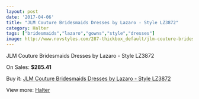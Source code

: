 ```yaml
---
layout: post
date: '2017-04-06'
title: "JLM Couture Bridesmaids Dresses by Lazaro - Style LZ3872"
category: Halter
tags: ["bridesmaids","lazaro","gowns","style","dresses"]
image: http://www.novstyles.com/287-thickbox_default/jlm-couture-bridesmaids-dresses-by-lazaro-style-lz3872.jpg
---
```

JLM Couture Bridesmaids Dresses by Lazaro - Style LZ3872

On Sales: **$285.41**
<a href="https://www.novstyles.com/en/halter/159-jlm-couture-bridesmaids-dresses-by-lazaro-style-lz3872.html"><amp-img layout="responsive" width="600" height="600" src="//www.novstyles.com/287-thickbox_default/jlm-couture-bridesmaids-dresses-by-lazaro-style-lz3872.jpg" alt="JLM Couture Bridesmaids Dresses by Lazaro - Style LZ3872 0" /></a>
<a href="https://www.novstyles.com/en/halter/159-jlm-couture-bridesmaids-dresses-by-lazaro-style-lz3872.html"><amp-img layout="responsive" width="600" height="600" src="//www.novstyles.com/288-thickbox_default/jlm-couture-bridesmaids-dresses-by-lazaro-style-lz3872.jpg" alt="JLM Couture Bridesmaids Dresses by Lazaro - Style LZ3872 1" /></a>

Buy it: [JLM Couture Bridesmaids Dresses by Lazaro - Style LZ3872](https://www.novstyles.com/en/halter/159-jlm-couture-bridesmaids-dresses-by-lazaro-style-lz3872.html "JLM Couture Bridesmaids Dresses by Lazaro - Style LZ3872")

View more: [Halter](https://www.novstyles.com/en/3-halter "Halter")